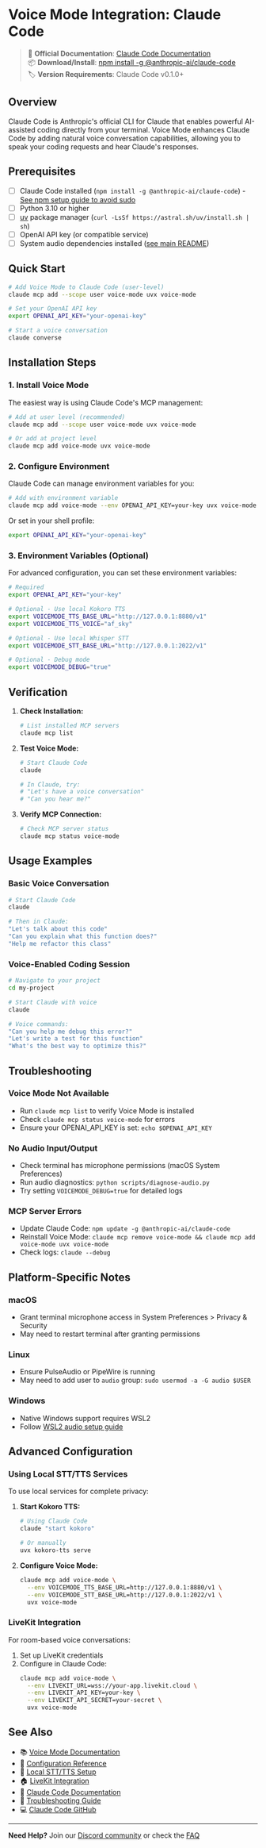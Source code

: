 # Voice Mode Integration: Claude Code

> 🔗 **Official Documentation**: [Claude Code Documentation](https://docs.anthropic.com/en/docs/claude-code)  
> 📦 **Download/Install**: [npm install -g @anthropic-ai/claude-code](https://www.npmjs.com/package/@anthropic-ai/claude-code)  
> 🏷️ **Version Requirements**: Claude Code v0.1.0+

## Overview

Claude Code is Anthropic's official CLI for Claude that enables powerful AI-assisted coding directly from your terminal. Voice Mode enhances Claude Code by adding natural voice conversation capabilities, allowing you to speak your coding requests and hear Claude's responses.

## Prerequisites

- [ ] Claude Code installed (`npm install -g @anthropic-ai/claude-code`) - [See npm setup guide to avoid sudo](../../npm-global-no-sudo.md)
- [ ] Python 3.10 or higher
- [ ] [uv](https://github.com/astral-sh/uv) package manager (`curl -LsSf https://astral.sh/uv/install.sh | sh`)
- [ ] OpenAI API key (or compatible service)
- [ ] System audio dependencies installed ([see main README](../../README.md#system-dependencies))

## Quick Start

```bash
# Add Voice Mode to Claude Code (user-level)
claude mcp add --scope user voice-mode uvx voice-mode

# Set your OpenAI API key
export OPENAI_API_KEY="your-openai-key"

# Start a voice conversation
claude converse
```

## Installation Steps

### 1. Install Voice Mode

The easiest way is using Claude Code's MCP management:

```bash
# Add at user level (recommended)
claude mcp add --scope user voice-mode uvx voice-mode

# Or add at project level
claude mcp add voice-mode uvx voice-mode
```

### 2. Configure Environment

Claude Code can manage environment variables for you:

```bash
# Add with environment variable
claude mcp add voice-mode --env OPENAI_API_KEY=your-key uvx voice-mode
```

Or set in your shell profile:
```bash
export OPENAI_API_KEY="your-openai-key"
```

### 3. Environment Variables (Optional)

For advanced configuration, you can set these environment variables:

```bash
# Required
export OPENAI_API_KEY="your-key"

# Optional - Use local Kokoro TTS
export VOICEMODE_TTS_BASE_URL="http://127.0.0.1:8880/v1"
export VOICEMODE_TTS_VOICE="af_sky"

# Optional - Use local Whisper STT
export VOICEMODE_STT_BASE_URL="http://127.0.0.1:2022/v1"

# Optional - Debug mode
export VOICEMODE_DEBUG="true"
```

## Verification

1. **Check Installation:**
   ```bash
   # List installed MCP servers
   claude mcp list
   ```

2. **Test Voice Mode:**
   ```bash
   # Start Claude Code
   claude
   
   # In Claude, try:
   # "Let's have a voice conversation"
   # "Can you hear me?"
   ```

3. **Verify MCP Connection:**
   ```bash
   # Check MCP server status
   claude mcp status voice-mode
   ```

## Usage Examples

### Basic Voice Conversation
```bash
# Start Claude Code
claude

# Then in Claude:
"Let's talk about this code"
"Can you explain what this function does?"
"Help me refactor this class"
```

### Voice-Enabled Coding Session
```bash
# Navigate to your project
cd my-project

# Start Claude with voice
claude

# Voice commands:
"Can you help me debug this error?"
"Let's write a test for this function"
"What's the best way to optimize this?"
```

## Troubleshooting

### Voice Mode Not Available
- Run `claude mcp list` to verify Voice Mode is installed
- Check `claude mcp status voice-mode` for errors
- Ensure your OPENAI_API_KEY is set: `echo $OPENAI_API_KEY`

### No Audio Input/Output
- Check terminal has microphone permissions (macOS System Preferences)
- Run audio diagnostics: `python scripts/diagnose-audio.py`
- Try setting `VOICEMODE_DEBUG=true` for detailed logs

### MCP Server Errors
- Update Claude Code: `npm update -g @anthropic-ai/claude-code`
- Reinstall Voice Mode: `claude mcp remove voice-mode && claude mcp add voice-mode uvx voice-mode`
- Check logs: `claude --debug`

## Platform-Specific Notes

### macOS
- Grant terminal microphone access in System Preferences > Privacy & Security
- May need to restart terminal after granting permissions

### Linux
- Ensure PulseAudio or PipeWire is running
- May need to add user to `audio` group: `sudo usermod -a -G audio $USER`

### Windows
- Native Windows support requires WSL2
- Follow [WSL2 audio setup guide](../../troubleshooting/wsl2-microphone-access.md)

## Advanced Configuration

### Using Local STT/TTS Services

To use local services for complete privacy:

1. **Start Kokoro TTS:**
   ```bash
   # Using Claude Code
   claude "start kokoro"
   
   # Or manually
   uvx kokoro-tts serve
   ```

2. **Configure Voice Mode:**
   ```bash
   claude mcp add voice-mode \
     --env VOICEMODE_TTS_BASE_URL=http://127.0.0.1:8880/v1 \
     --env VOICEMODE_STT_BASE_URL=http://127.0.0.1:2022/v1 \
     uvx voice-mode
   ```

### LiveKit Integration

For room-based voice conversations:

1. Set up LiveKit credentials
2. Configure in Claude Code:
   ```bash
   claude mcp add voice-mode \
     --env LIVEKIT_URL=wss://your-app.livekit.cloud \
     --env LIVEKIT_API_KEY=your-key \
     --env LIVEKIT_API_SECRET=your-secret \
     uvx voice-mode
   ```

## See Also

- 📚 [Voice Mode Documentation](../../../README.md)
- 🔧 [Configuration Reference](../../configuration.md)
- 🎤 [Local STT/TTS Setup](../../whisper.md)
- 🏠 [LiveKit Integration](../../livekit/README.md)
- 💬 [Claude Code Documentation](https://docs.anthropic.com/en/docs/claude-code)
- 🐛 [Troubleshooting Guide](../../troubleshooting/README.md)
- 💻 [Claude Code GitHub](https://github.com/anthropics/claude-code)

---

**Need Help?** Join our [Discord community](https://discord.gg/Hm7dF3uCfG) or check the [FAQ](../../../README.md#troubleshooting)